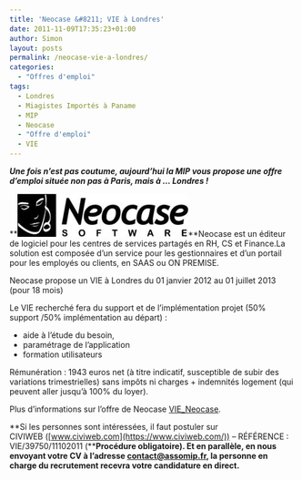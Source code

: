 ```yaml
---
title: 'Neocase &#8211; VIE à Londres'
date: 2011-11-09T17:35:23+01:00
author: Simon
layout: posts
permalink: /neocase-vie-a-londres/
categories:
  - "Offres d'emploi"
tags:
  - Londres
  - Miagistes Importés à Paname
  - MIP
  - Neocase
  - "Offre d'emploi"
  - VIE
---
```

**_Une fois n&#8217;est pas coutume, aujourd&#8217;hui la MIP vous propose une offre d&#8217;emploi située non pas à Paris, mais à &#8230; Londres !_**

**[<img class="alignright size-full wp-image-545" title="neocase_logo" src="/assets/uploads/2011/11/32180_neocase_logo_final_eps.jpg" alt="" width="300" height="76" />](/assets/uploads/2011/11/32180_neocase_logo_final_eps.jpg)**Neocase est un éditeur de logiciel pour les centres de services partagés en RH, CS et Finance.La solution est composée d&#8217;un service pour les gestionnaires et d&#8217;un portail pour les employés ou clients, en SAAS ou ON PREMISE.

Neocase propose un VIE à Londres du 01 janvier 2012 au 01 juillet 2013 (pour 18 mois)

Le VIE recherché fera du support et de l&#8217;implémentation projet (50% support /50% implémentation au départ) :

  * aide à l&#8217;étude du besoin,
  * paramétrage de l&#8217;application
  * formation utilisateurs

Rémunération : 1943 euros net (à titre indicatif, susceptible de subir des variations trimestrielles) sans impôts ni charges + indemnités logement (qui peuvent aller jusqu&#8217;à 100% du loyer).

Plus d&#8217;informations sur l&#8217;offre de Neocase [VIE_Neocase](/assets/uploads/2011/11/VIE_Neocase.pdf).

**Si les personnes sont intéressées, il faut postuler sur CIVIWEB ([www.civiweb.com](https://www.civiweb.com/)) &#8211; RÉFÉRENCE : VIE/39750/11102011 (****Procédure obligatoire). Et en parallèle, en nous envoyant votre CV à l&#8217;adresse <contact@assomip.fr>, la personne en charge du recrutement recevra votre candidature en direct.**

